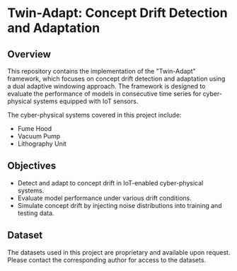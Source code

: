 # Twin-Adapt: Concept Drift Detection and Adaptation

## Overview

This repository contains the implementation of the "Twin-Adapt" framework, which focuses on concept drift detection and adaptation using a dual adaptive windowing approach. The framework is designed to evaluate the performance of models in consecutive time series for cyber-physical systems equipped with IoT sensors.

The cyber-physical systems covered in this project include:
- Fume Hood
- Vacuum Pump
- Lithography Unit

## Objectives

- Detect and adapt to concept drift in IoT-enabled cyber-physical systems.
- Evaluate model performance under various drift conditions.
- Simulate concept drift by injecting noise distributions into training and testing data.

## Dataset

The datasets used in this project are proprietary and available upon request. Please contact the corresponding author for access to the datasets.
